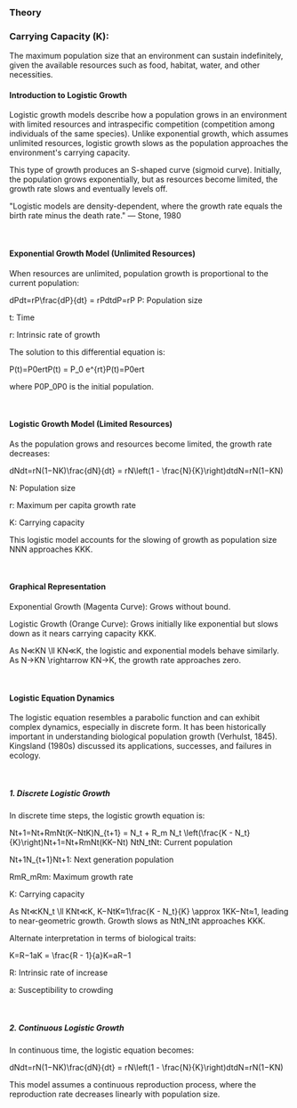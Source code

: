### Theory

### Carrying Capacity (K):
The maximum population size that an environment can sustain indefinitely, given the available resources such as food, habitat, water, and other necessities.

#### Introduction to Logistic Growth
Logistic growth models describe how a population grows in an environment with limited resources and intraspecific competition (competition among individuals of the same species). Unlike exponential growth, which assumes unlimited resources, logistic growth slows as the population approaches the environment's carrying capacity.

This type of growth produces an S-shaped curve (sigmoid curve). Initially, the population grows exponentially, but as resources become limited, the growth rate slows and eventually levels off.

"Logistic models are density-dependent, where the growth rate equals the birth rate minus the death rate." — Stone, 1980

&nbsp;

#### Exponential Growth Model (Unlimited Resources)
When resources are unlimited, population growth is proportional to the current population:

dPdt=rP\frac{dP}{dt} = rPdtdP=rP 
P: Population size

t: Time

r: Intrinsic rate of growth


The solution to this differential equation is:

P(t)=P0ertP(t) = P_0 e^{rt}P(t)=P0ert 

where P0P_0P0 is the initial population.

&nbsp;

#### Logistic Growth Model (Limited Resources)
As the population grows and resources become limited, the growth rate decreases:

dNdt=rN(1−NK)\frac{dN}{dt} = rN\left(1 - \frac{N}{K}\right)dtdN=rN(1−KN) 

N: Population size

r: Maximum per capita growth rate

K: Carrying capacity

This logistic model accounts for the slowing of growth as population size NNN approaches KKK.

&nbsp;

#### Graphical Representation

Exponential Growth (Magenta Curve): Grows without bound.

Logistic Growth (Orange Curve): Grows initially like exponential but slows down as it nears carrying capacity KKK.

As N≪KN \ll KN≪K, the logistic and exponential models behave similarly. As N→KN \rightarrow KN→K, the growth rate approaches zero.

&nbsp;

#### Logistic Equation Dynamics

The logistic equation resembles a parabolic function and can exhibit complex dynamics, especially in discrete form. It has been historically important in understanding biological population growth (Verhulst, 1845). Kingsland (1980s) discussed its applications, successes, and failures in ecology.

&nbsp;

##### 1. Discrete Logistic Growth

In discrete time steps, the logistic growth equation is:

Nt+1=Nt+RmNt(K−NtK)N_{t+1} = N_t + R_m N_t \left(\frac{K - N_t}{K}\right)Nt+1=Nt+RmNt(KK−Nt) 
NtN_tNt: Current population

Nt+1N_{t+1}Nt+1: Next generation population

RmR_mRm: Maximum growth rate

K: Carrying capacity

As Nt≪KN_t \ll KNt≪K, K−NtK≈1\frac{K - N_t}{K} \approx 1KK−Nt≈1, leading to near-geometric growth. Growth slows as NtN_tNt approaches KKK.

Alternate interpretation in terms of biological traits:

K=R−1aK = \frac{R - 1}{a}K=aR−1 

R: Intrinsic rate of increase

a: Susceptibility to crowding

&nbsp;

##### 2. Continuous Logistic Growth

In continuous time, the logistic equation becomes:

dNdt=rN(1−NK)\frac{dN}{dt} = rN\left(1 - \frac{N}{K}\right)dtdN=rN(1−KN) 

This model assumes a continuous reproduction process, where the reproduction rate decreases linearly with population size.

